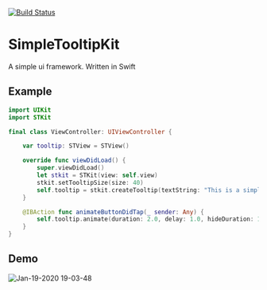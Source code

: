[![Build Status](https://travis-ci.org/yukiyuki0/SimpleTooltipKit.svg?branch=master)](https://travis-ci.org/yukiyuki0/SimpleTooltipKit)
# SimpleTooltipKit
A simple ui framework. Written in Swift

## Example
```swift
import UIKit
import STKit

final class ViewController: UIViewController {

    var tooltip: STView = STView()

    override func viewDidLoad() {
        super.viewDidLoad()
        let stkit = STKit(view: self.view)
        stkit.setTooltipSize(size: 40)
        self.tooltip = stkit.createTooltip(textString: "This is a simple tooltip example.")
    }

    @IBAction func animateButtonDidTap(_ sender: Any) {
        self.tooltip.animate(duration: 2.0, delay: 1.0, hideDuration: 1.0)
    }
}
```

## Demo
![Jan-19-2020 19-03-48](https://user-images.githubusercontent.com/11539551/72679090-2fb1d600-3aef-11ea-839a-b16695240a70.gif)
